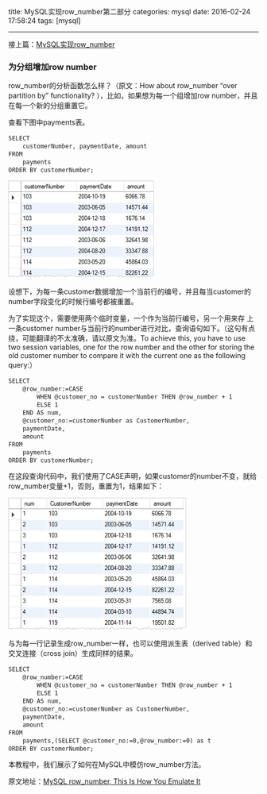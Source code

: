 title: MySQL实现row_number第二部分
categories: mysql
date: 2016-02-24 17:58:24
tags:  [mysql]

---
接上篇：[MySQL实现row_number](https://www.qichengzx.com/2016/02/03/MySQL%E5%AE%9E%E7%8E%B0row_number%20.html)

### 为分组增加row number

row_number的分析函数怎么样？（原文：How about  row_number “over partition by” functionality? ），比如，如果想为每一个组增加row number，并且在每一个新的分组重置它。

查看下图中payments表。

```
SELECT
    customerNumber, paymentDate, amount
FROM
    payments
ORDER BY customerNumber;
```

![](/images/mysql-row-number/mysql-row_number-payments-table.jpg)


设想下，为每一条customer数据增加一个当前行的编号，并且每当customer的number字段变化的时候行编号都被重置。

为了实现这个，需要使用两个临时变量，一个作为当前行编号，另一个用来存 上一条customer number与当前行的number进行对比，查询语句如下。（这句有点绕，可能翻译的不太准确，请以原文为准。To achieve this, you have to use two session variables, one for the row number and the other for storing the old customer number to compare it with the current one as the following query:）

```
SELECT 
    @row_number:=CASE
        WHEN @customer_no = customerNumber THEN @row_number + 1
        ELSE 1
    END AS num,
    @customer_no:=customerNumber as CustomerNumber,
    paymentDate,
    amount
FROM
    payments
ORDER BY customerNumber;
```

在这段查询代码中，我们使用了CASE声明，如果customer的number不变，就给row_number变量+1，否则，重置为1，结果如下：

![](/images/mysql-row-number/mysql-row_number-per-group.jpg)

与为每一行记录生成row_number一样，也可以使用派生表（derived table）和交叉连接（cross join）生成同样的结果。

```
SELECT 
    @row_number:=CASE
        WHEN @customer_no = customerNumber THEN @row_number + 1
        ELSE 1
    END AS num,
    @customer_no:=customerNumber as CustomerNumber,
    paymentDate,
    amount
FROM
    payments,(SELECT @customer_no:=0,@row_number:=0) as t
ORDER BY customerNumber;
```

本教程中，我们展示了如何在MySQL中模仿row_number方法。


原文地址：[MySQL row_number, This Is How You Emulate It](http://www.mysqltutorial.org/mysql-row_number/)
	